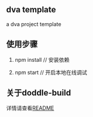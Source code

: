 ## dva template
a dva project template

## 使用步骤
1. npm install // 安装依赖

2. npm start // 开启本地在线调试

## 关于doddle-build
详情请查看[README][1]


[1]: https://github.com/closertb/doddle/tree/master/packages/doddle-build

